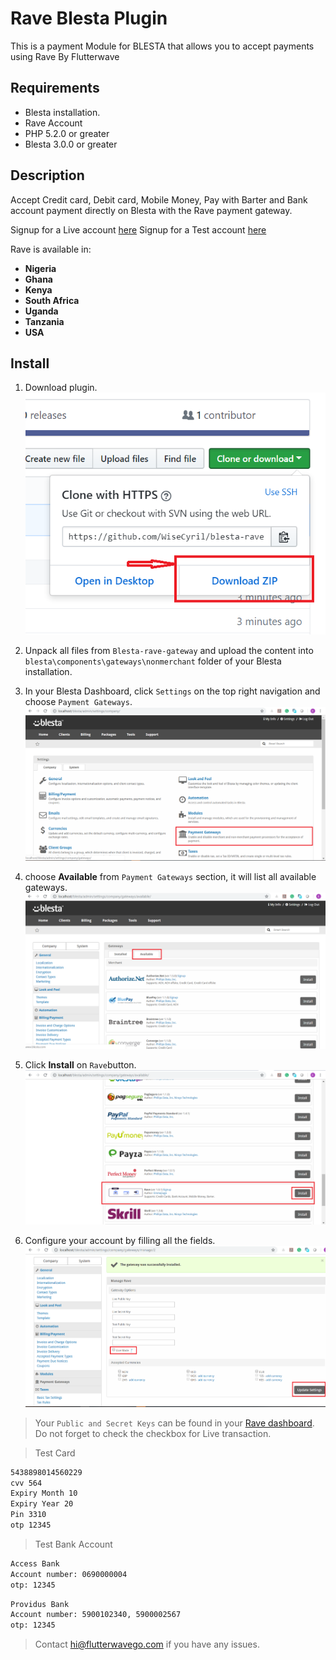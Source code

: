 # Rave Blesta Plugin #

This is a payment Module for BLESTA that allows you to accept payments using Rave By Flutterwave

## Requirements ##

* Blesta installation.
* Rave Account
* PHP 5.2.0 or greater
* Blesta 3.0.0 or greater

## Description ##

Accept Credit card, Debit card, Mobile Money, Pay with Barter and Bank account payment directly on Blesta with the Rave payment gateway.

Signup for a Live account [here](https://rave.flutterwave.com)
Signup for a Test account [here](https://ravesandbox.flutterwave.com)

Rave is available in:

* __Nigeria__
* __Ghana__
* __Kenya__
* __South Africa__
* __Uganda__
* __Tanzania__
* __USA__

## Install ##

1. Download plugin.![Rave Installation Screenshot](views/default/images/download.png)

2. Unpack all files from ```Blesta-rave-gateway``` and upload the content into ```blesta\components\gateways\nonmerchant``` folder of your Blesta installation.

3. In your Blesta Dashboard, click ```Settings``` on the top right navigation and choose ```Payment Gateways```.![Rave Installation Screenshot](views/default/images/admin.png)

4. choose **Available** from ```Payment Gateways``` section, it will list all available gateways. ![Rave Installation Screenshot](views/default/images/Available_gateway.png)

5. Click **Install** on ```Rave```button. ![Rave Installation Screenshot](views/default/images/Rave.png)

6. Configure your account by filling all the fields. ![Rave Installation Screenshot](views/default/images/configure_rave.png)

  >Your ```Public and Secret Keys``` can be found in your [Rave dashboard](https://support.flutterwave.com/article/138-my-api-keys). Do not forget to check the checkbox for Live transaction.


>Test Card

```bash
5438898014560229
cvv 564
Expiry Month 10
Expiry Year 20
Pin 3310
otp 12345
```

>Test Bank Account

```bash
Access Bank
Account number: 0690000004
otp: 12345
```

```bash
Providus Bank
Account number: 5900102340, 5900002567
otp: 12345
```

> Contact [hi@flutterwavego.com](hi@flutterwavego.com) if you have any issues.